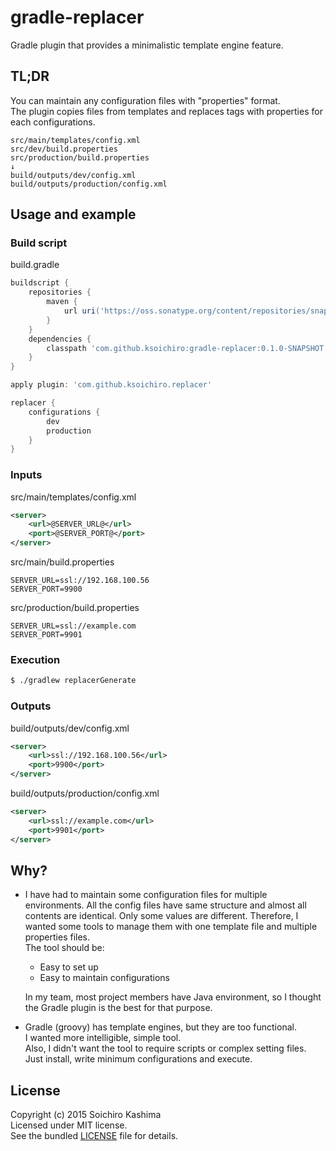 # gradle-replacer

Gradle plugin that provides a minimalistic template engine feature.

## TL;DR

You can maintain any configuration files with "properties" format.  
The plugin copies files from templates and
replaces tags with properties for each configurations.

    src/main/templates/config.xml
    src/dev/build.properties
    src/production/build.properties
    ↓
    build/outputs/dev/config.xml
    build/outputs/production/config.xml

## Usage and example

### Build script

build.gradle

```groovy
buildscript {
    repositories {
        maven {
            url uri('https://oss.sonatype.org/content/repositories/snapshots/')
        }
    }
    dependencies {
        classpath 'com.github.ksoichiro:gradle-replacer:0.1.0-SNAPSHOT'
    }
}

apply plugin: 'com.github.ksoichiro.replacer'

replacer {
    configurations {
        dev
        production
    }
}
```

### Inputs

src/main/templates/config.xml

```xml
<server>
    <url>@SERVER_URL@</url>
    <port>@SERVER_PORT@</port>
</server>
```

src/main/build.properties

```
SERVER_URL=ssl://192.168.100.56
SERVER_PORT=9900
```

src/production/build.properties

```
SERVER_URL=ssl://example.com
SERVER_PORT=9901
```

### Execution

```sh
$ ./gradlew replacerGenerate
```

### Outputs

build/outputs/dev/config.xml

```xml
<server>
    <url>ssl://192.168.100.56</url>
    <port>9900</port>
</server>
```

build/outputs/production/config.xml

```xml
<server>
    <url>ssl://example.com</url>
    <port>9901</port>
</server>
```

## Why?

* I have had to maintain some configuration files for multiple environments.
  All the config files have same structure and almost all contents are identical.
  Only some values are different.
  Therefore, I wanted some tools to manage them with one template file and multiple properties files.  
  The tool should be:
    * Easy to set up
    * Easy to maintain configurations

  In my team, most project members have Java environment,
  so I thought the Gradle plugin is the best for that purpose.
* Gradle (groovy) has template engines,
  but they are too functional.  
  I wanted more intelligible, simple tool.  
  Also, I didn't want the tool to require scripts or
  complex setting files.  
  Just install, write minimum configurations and execute.

## License

Copyright (c) 2015 Soichiro Kashima  
Licensed under MIT license.  
See the bundled [LICENSE](https://github.com/ksoichiro/gradle-android-git/blob/master/LICENSE) file for details.
